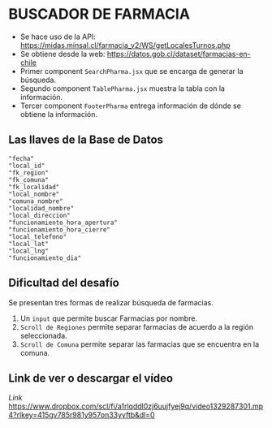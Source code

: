 # BUSCADOR DE FARMACIA

- Se hace uso de la API: https://midas.minsal.cl/farmacia_v2/WS/getLocalesTurnos.php
- Se obtiene desde la web: https://datos.gob.cl/dataset/farmacias-en-chile
- Primer component `SearchPharma.jsx` que se encarga de generar la búsqueda.
- Segundo component `TablePharma.jsx` muestra la tabla con la información.
- Tercer component `FooterPharma` entrega información de dónde se obtiene la información.

## Las llaves de la Base de Datos

    "fecha"
    "local_id"
    "fk_region"
    "fk_comuna"
    "fk_localidad"
    "local_nombre"
    "comuna_nombre"
    "localidad_nombre"
    "local_direccion"
    "funcionamiento_hora_apertura"
    "funcionamiento_hora_cierre"
    "local_telefono"
    "local_lat"
    "local_lng"
    "funcionamiento_dia"

## Dificultad del desafío

Se presentan tres formas de realizar búsqueda de farmacias.
1. Un `input` que permite buscar Farmacias por nombre.
2. `Scroll de Regiones` permite separar farmacias de acuerdo a la región seleccionada.
3. `Scroll de Comuna` permite separar las farmacias que se encuentra en la comuna.

## Link de ver o descargar el vídeo

*Link* https://www.dropbox.com/scl/fi/a1rlqddl0zj6uujfyej9q/video1329287301.mp4?rlkey=415gv785r981y957on33yyftb&dl=0
